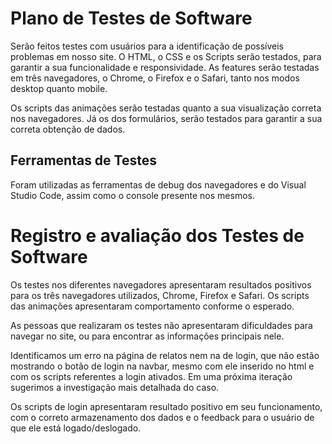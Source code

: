 # Plano de Testes de Software

Serão feitos testes com usuários para a identificação de possíveis problemas em nosso site. O HTML, o CSS e os Scripts serão testados, para garantir a sua funcionalidade e responsividade. As features serão testadas em três navegadores, o Chrome, o Firefox e o Safari, tanto nos modos desktop quanto mobile.

Os scripts das animações serão testadas quanto a sua visualização correta nos navegadores. Já os dos formulários, serão testados para garantir a sua correta obtenção de dados.
 
## Ferramentas de Testes

Foram utilizadas as ferramentas de debug dos navegadores e do Visual Studio Code, assim como o console presente nos mesmos.

# Registro e avaliação dos Testes de Software

Os testes nos diferentes navegadores apresentaram resultados positivos para os três navegadores utilizados, Chrome, Firefox e Safari. Os scripts das animações apresentaram comportamento conforme o esperado.

As pessoas que realizaram os testes não apresentaram dificuldades para navegar no site, ou para encontrar as informações principais nele.

Identificamos um erro na página de relatos nem na de login, que não estão mostrando o botão de login na navbar, mesmo com ele inserido no html e com os scripts referentes a login ativados. Em uma próxima iteração sugerimos a investigação mais detalhada do caso.

Os scripts de login apresentaram resultado positivo em seu funcionamento, com o correto armazenamento dos dados e o feedback para o usuário de que ele está logado/deslogado.
